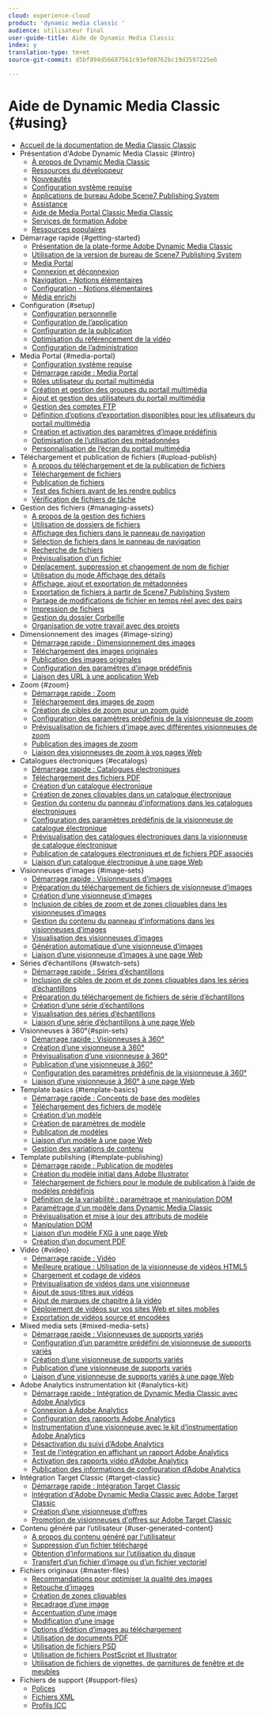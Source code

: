 ```yaml
---
cloud: experience-cloud
product: 'dynamic media classic '
audience: utilisateur final
user-guide-title: Aide de Dynamic Media Classic
index: y
translation-type: tm+mt
source-git-commit: d5bf894d56687561c93ef08762bc19d3597225e6

---
```



# Aide de Dynamic Media Classic {#using}

+ [Accueil de la documentation de Media Classic Classic](home.md)
+ Présentation d'Adobe Dynamic Media Classic {#intro}
   + [À propos de Dynamic Media Classic](introduction.md)
   + [Ressources du développeur](developer-resources.md)
   + [Nouveautés](whats-new.md)
   + [Configuration système requise](system-requirements.md)
   + [Applications de bureau Adobe Scene7 Publishing System](scene7-publishing-system-desktop-applications.md)
   + [Assistance](support.md)
   + [Aide de Media Portal Classic Media Classic](help-scene7-media-portal.md)
   + [Services de formation Adobe](training-services.md)
   + [Ressources populaires](popular-resources.md)
+ Démarrage rapide {#getting-started}
   + [Présentation de la plate-forme Adobe Dynamic Media Classic](scene7-platform-overview.md)
   + [Utilisation de la version de bureau de Scene7 Publishing System](using-scene7-publishing-system-desktop.md)
   + [Media Portal](media-portal.md)
   + [Connexion et déconnexion](signing-out.md)
   + [Navigation - Notions élémentaires](navigation-basics.md)
   + [Configuration - Notions élémentaires](setup-basics.md)
   + [Média enrichi](rich-media.md)
+ Configuration {#setup}
   + [Configuration personnelle](personal-setup.md)
   + [Configuration de l’application](application-setup.md)
   + [Configuration de la publication](publish-setup.md)
   + [Optimisation du référencement de la vidéo](video-seo-search-engine-optimization.md)
   + [Configuration de l’administration](administration-setup.md)
+ Media Portal {#media-portal}
   + [Configuration système requise](system-requirements-1.md)
   + [Démarrage rapide : Media Portal](quick-start-media-portal-administration.md)
   + [Rôles utilisateur du portail multimédia](media-portal-user-roles.md)
   + [Création et gestion des groupes du portail multimédia](creating-media-portal-groups.md)
   + [Ajout et gestion des utilisateurs du portail multimédia](adding-media-portal-users.md)
   + [Gestion des comptes FTP](ftp-accounts.md)
   + [Définition d’options d’exportation disponibles pour les utilisateurs du portail multimédia](specifying-export-options-available-media.md)
   + [Création et activation des paramètres d’image prédéfinis](creating-enabling-image-presets.md)
   + [Optimisation de l’utilisation des métadonnées](making-efficient-metadata.md)
   + [Personnalisation de l’écran du portail multimédia](customizing-media-portal-screen.md)
+ Téléchargement et publication de fichiers {#upload-publish}
   + [A propos du téléchargement et de la publication de fichiers](about-asset-upload-publish.md)
   + [Téléchargement de fichiers](uploading-files.md)
   + [Publication de fichiers](publishing-files.md)
   + [Test des fichiers avant de les rendre publics](testing-assets-making-them-public.md)
   + [Vérification de fichiers de tâche](checking-job-files.md)
+ Gestion des fichiers {#managing-assets}
   + [A propos de la gestion des fichiers](about-managing-assets.md)
   + [Utilisation de dossiers de fichiers](asset-folders.md)
   + [Affichage des fichiers dans le panneau de navigation](viewing-assets-browse-panel.md)
   + [Sélection de fichiers dans le panneau de navigation](selecting-assets-browse-panel.md)
   + [Recherche de fichiers](searching-assets.md)
   + [Prévisualisation d’un fichier](previewing-asset.md)
   + [Déplacement, suppression et changement de nom de fichier](moving-renaming-deleting-assets.md)
   + [Utilisation du mode Affichage des détails](detail-view.md)
   + [Affichage, ajout et exportation de métadonnées](viewing-adding-exporting-metadata.md)
   + [Exportation de fichiers à partir de Scene7 Publishing System](exporting-assets-scene7-publishing-system.md)
   + [Partage de modifications de fichier en temps réel avec des pairs](sharing-asset-changes-peers-real.md)
   + [Impression de fichiers](printing-assets.md)
   + [Gestion du dossier Corbeille](trash-folder.md)
   + [Organisation de votre travail avec des projets](organizing-projects.md)
+ Dimensionnement des images {#image-sizing}
   + [Démarrage rapide : Dimensionnement des images](quick-start-image-sizing.md)
   + [Téléchargement des images originales](uploading-master-images.md)
   + [Publication des images originales](publishing-master-images.md)
   + [Configuration des paramètres d’image prédéfinis](setting-image-presets.md)
   + [Liaison des URL à une application Web](linking-urls-web-application.md)
+ Zoom {#zoom}
   + [Démarrage rapide : Zoom](quick-start-zoom.md)
   + [Téléchargement des images de zoom](uploading-zoom-images.md)
   + [Création de cibles de zoom pour un zoom guidé](creating-zoom-targets-guided-zoom.md)
   + [Configuration des paramètres prédéfinis de la visionneuse de zoom](setting-zoom-viewer-presets.md)
   + [Prévisualisation de fichiers d'image avec différentes visionneuses de zoom](previewing-image-assets-different-zoom.md)
   + [Publication des images de zoom](publishing-zoom-images.md)
   + [Liaison des visionneuses de zoom à vos pages Web](linking-zoom-viewers-web-pages.md)
+ Catalogues électroniques {#ecatalogs}
   + [Démarrage rapide : Catalogues électroniques](quick-start-ecatalog.md)
   + [Téléchargement des fichiers PDF](uploading-pdf-files.md)
   + [Création d’un catalogue électronique](creating-ecatalog.md)
   + [Création de zones cliquables dans un catalogue électronique](creating-ecatalog-image-maps.md)
   + [Gestion du contenu du panneau d'informations dans les catalogues électroniques](info-panel-content.md)
   + [Configuration des paramètres prédéfinis de la visionneuse de catalogue électronique](setting-ecatalog-viewer-presets.md)
   + [Prévisualisation des catalogues électroniques dans la visionneuse de catalogue électronique](previewing-ecatalogs-ecatalog-viewer.md)
   + [Publication de catalogues électroniques et de fichiers PDF associés](publishing-ecatalogs-associated-pdfs.md)
   + [Liaison d’un catalogue électronique à une page Web](linking-ecatalog-web-page.md)
+ Visionneuses d’images {#image-sets}
   + [Démarrage rapide : Visionneuses d’images](quick-start-image-sets.md)
   + [Préparation du téléchargement de fichiers de visionneuse d’images](preparing-image-set-assets-upload.md)
   + [Création d’une visionneuse d’images](creating-image-set.md)
   + [Inclusion de cibles de zoom et de zones cliquables dans les visionneuses d’images](including-zoom-targets-image-maps.md)
   + [Gestion du contenu du panneau d'informations dans les visionneuses d'images](info-panel-content-1.md)
   + [Visualisation des visionneuses d’images](viewing-image-sets.md)
   + [Génération automatique d’une visionneuse d’images](automated-image-set-generation.md)
   + [Liaison d’une visionneuse d’images à une page Web](linking-image-set-web-page.md)
+ Séries d’échantillons {#swatch-sets}
   + [Démarrage rapide : Séries d’échantillons](quick-start-swatch-sets.md)
   + [Inclusion de cibles de zoom et de zones cliquables dans les séries d’échantillons](including-zoom-targets-image-maps-1.md)
   + [Préparation du téléchargement de fichiers de série d’échantillons](preparing-swatch-set-assets-upload.md)
   + [Création d’une série d’échantillons](creating-swatch-set.md)
   + [Visualisation des séries d’échantillons](viewing-swatch-sets.md)
   + [Liaison d’une série d’échantillons à une page Web](linking-swatch-set-web-page.md)
+ Visionneuses à 360°{#spin-sets}
   + [Démarrage rapide : Visionneuses à 360°](quick-start-spin-sets.md)
   + [Création d’une visionneuse à 360°](creating-spin-set.md)
   + [Prévisualisation d’une visionneuse à 360°](previewing-spin-set.md)
   + [Publication d’une visionneuse à 360°](publishing-spin-set.md)
   + [Configuration des paramètres prédéfinis de la visionneuse à 360°](setting-spin-set-viewer-presets.md)
   + [Liaison d’une visionneuse à 360° à une page Web](linking-spin-set-web-page.md)
+ Template basics {#template-basics}
   + [Démarrage rapide : Concepts de base des modèles](quick-start-template-basics.md)
   + [Téléchargement des fichiers de modèle](uploading-template-files.md)
   + [Création d’un modèle](creating-template.md)
   + [Création de paramètres de modèle](creating-template-parameters.md)
   + [Publication de modèles](publishing-templates.md)
   + [Liaison d’un modèle à une page Web](linking-template-web-page.md)
   + [Gestion des variations de contenu](content-variations.md)
+ Template publishing {#template-publishing}
   + [Démarrage rapide : Publication de modèles](quick-start-template-publishing.md)
   + [Création du modèle initial dans Adobe Illustrator](create-initial-template-illustrator.md)
   + [Téléchargement de fichiers pour le module de publication à l’aide de modèles prédéfinis](upload-files-template-publishing.md)
   + [Définition de la variabilité : paramétrage et manipulation DOM](defining-variability-parameterization-versus-dom.md)
   + [Paramétrage d'un modèle dans Dynamic Media Classic](parameterizing-template-scene7.md)
   + [Prévisualisation et mise à jour des attributs de modèle](preview-update-template-attributes.md)
   + [Manipulation DOM](dom-manipulation.md)
   + [Liaison d’un modèle FXG à une page Web](linking-fxg-template-web-page.md)
   + [Création d’un document PDF](creating-pdf-document.md)
+ Vidéo {#video}
   + [Démarrage rapide : Vidéo](quick-start-video.md)
   + [Meilleure pratique : Utilisation de la visionneuse de vidéos HTML5](best-practice-using-html5-video.md)
   + [Chargement et codage de vidéos](uploading-encoding-videos.md)
   + [Prévisualisation de vidéos dans une visionneuse](previewing-videos-video-viewer.md)
   + [Ajout de sous-titres aux vidéos](adding-captions-video.md)
   + [Ajout de marques de chapitre à la vidéo](adding-chapter-markers-video.md)
   + [Déploiement de vidéos sur vos sites Web et sites mobiles](deploying-video-websites-mobile-sites.md)
   + [Exportation de vidéos source et encodées](exporting-source-encoded-videos.md)
+ Mixed media sets {#mixed-media-sets}
   + [Démarrage rapide : Visionneuses de supports variés](quick-start-mixed-media-sets.md)
   + [Configuration d’un paramètre prédéfini de visionneuse de supports variés](setting-mixed-media-set-viewer.md)
   + [Création d’une visionneuse de supports variés](creating-mixed-media-set.md)
   + [Publication d’une visionneuse de supports variés](publishing-mixed-media-set.md)
   + [Liaison d’une visionneuse de supports variés à une page Web](linking-mixed-media-set-web.md)
+ Adobe Analytics instrumentation kit {#analytics-kit}
   + [Démarrage rapide : Intégration de Dynamic Media Classic avec Adobe Analytics ](quick-start-integrating-scene7-analytics.md)
   + [Connexion à Adobe Analytics](log-analytics.md)
   + [Configuration des rapports Adobe Analytics](configuring-analytics-reports.md)
   + [Instrumentation d’une visionneuse avec le kit d’instrumentation Adobe Analytics](instrumenting-viewer-using-analytics-instrumentation.md)
   + [Désactivation du suivi d’Adobe Analytics](disabling-analytics-tracking.md)
   + [Test de l’intégration en affichant un rapport Adobe Analytics](testing-integration-viewing-analytics-report.md)
   + [Activation des rapports vidéo d’Adobe Analytics](enabling-analytics-video-reports.md)
   + [Publication des informations de configuration d’Adobe Analytics](publishing-analytics-configuration-information.md)
+ Intégration Target Classic {#target-classic}
   + [Démarrage rapide : Intégration Target Classic](quick-start-target-classic-integration.md)
   + [Intégration d'Adobe Dynamic Media Classic avec Adobe Target Classic](integrating-scene7-target-classic.md)
   + [Création d’une visionneuse d’offres](creating-offer-set.md)
   + [Promotion de visionneuses d'offres sur Adobe Target Classic](pushing-offer-sets-target-classic.md)
+ Contenu généré par l’utilisateur {#user-generated-content}
   + [A propos du contenu généré par l'utilisateur](about-ugc.md)
   + [Suppression d’un fichier téléchargé](deleting-uploaded-asset.md)
   + [Obtention d’informations sur l’utilisation du disque](getting-disk-usage-information.md)
   + [Transfert d’un fichier d’image ou d’un fichier vectoriel](uploading-image-asset-or-vector.md)
+ Fichiers originaux {#master-files}
   + [Recommandations pour optimiser la qualité des images](best-practices-optimizing-quality-images.md)
   + [Retouche d’images](editing-images.md)
   + [Création de zones cliquables](creating-image-maps.md)
   + [Recadrage d’une image](cropping-image.md)
   + [Accentuation d’une image](sharpening-image.md)
   + [Modification d’une image](adjusting-image.md)
   + [Options d’édition d’images au téléchargement](image-editing-options-upload.md)
   + [Utilisation de documents PDF](pdfs.md)
   + [Utilisation de fichiers PSD](psd-files.md)
   + [Utilisation de fichiers PostScript et Illustrator](postscript-illustrator-files.md)
   + [Utilisation de fichiers de vignettes, de garnitures de fenêtre et de meubles](vignette-window-covering-cabinet-files.md)
+ Fichiers de support {#support-files}
   + [Polices](fonts.md)
   + [Fichiers XML](xml-files.md)
   + [Profils ICC](icc-profiles.md)

